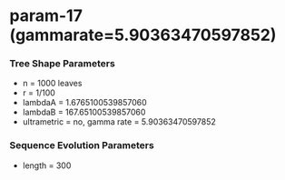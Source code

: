 # param-17 (gammarate=5.90363470597852) #

### Tree Shape Parameters ###
* n           = 1000 leaves
* r           = 1/100
* lambdaA     = 1.6765100539857060
* lambdaB     = 167.65100539857060
* ultrametric = no, gamma rate = 5.90363470597852

### Sequence Evolution Parameters ###
* length      = 300
